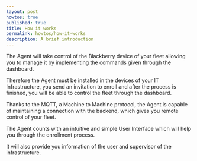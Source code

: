 ```yaml
---
layout: post
howtos: true
published: true
title: How it works
permalink: howtos/how-it-works
description: A brief introduction
---
```

The Agent will take control of the Blackberry device of your fleet allowing you to manage it by implementing the commands given through the dashboard.

Therefore the Agent must be installed in the devices of your IT Infrastructure, you send an invitation to enroll and after the process is finished, you will be able to control the fleet through the dashboard.

Thanks to the MQTT, a Machine to Machine protocol, the Agent is capable of maintaining a connection with the backend, which gives you remote control of your fleet.

The Agent counts with an intuitive and simple User Interface which will help you through the enrollment process.

It will also provide you information of the user and supervisor of the infrastructure.
